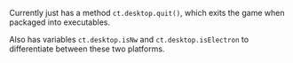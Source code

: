 Currently just has a method `ct.desktop.quit()`, which exits the game when packaged into executables.

Also has variables `ct.desktop.isNw` and `ct.desktop.isElectron` to differentiate between these two platforms.